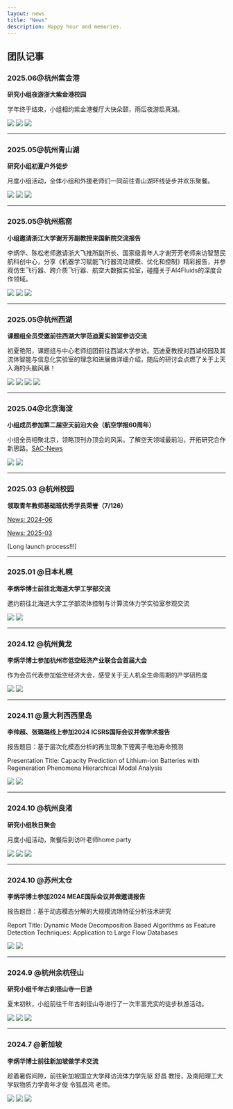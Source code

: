 ```yaml
---
layout: news
title: "News"
description: Happy hour and memories.
---
```

## 团队记事

### 2025.06@杭州紫金港

**研究小组夜游浙大紫金港校园**

学年终于结束，小组相约紫金港餐厅大快朵颐，雨后夜游启真湖。

<img class='news_photo' src="/assets/images/2025-06-28-1.jpg" />
<img class='news_photo' src="/assets/images/2025-06-28-2.jpg" />
<img class='news_photo' src="/assets/images/2025-06-28-3.jpg" />

---

### 2025.05@杭州青山湖

**研究小组初夏户外徒步**

月度小组活动，全体小组和外援老师们一同前往青山湖环线徒步并欢乐聚餐。

<img class='news_photo' src="/assets/images/2025-05-24-1.jpg" />
<img class='news_photo' src="/assets/images/2025-05-24-2.jpg" />
<img class='news_photo' src="/assets/images/2025-05-24-3.jpg" />

---

### 2025.05@杭州瓶窑

**小组邀请浙江大学谢芳芳副教授来国新院交流报告**

李炳华、陈松老师邀请浙大飞推所副所长、国家级青年人才谢芳芳老师来访智慧民航科创中心，分享《机器学习赋能飞行器流动建模、优化和控制》精彩报告，并参观仿生飞行器、跨介质飞行器、航空大数据实验室，碰撞关于AI4Fluids的深度合作领域。

<img class='news_photo' src="/assets/images/2025-05-15-1.jpg" />
<img class='news_photo' src="/assets/images/2025-05-15-2.jpg" />
<img class='news_photo' src="/assets/images/2025-05-15-3.jpg" />

---

### 2025.05@杭州西湖

**课题组全员受邀前往西湖大学范迪夏实验室参访交流**

初夏艳阳，课题组与中心老师组团前往西湖大学参访。范迪夏教授对西湖校园及其流体智能与信息化实验室的理念和进展做详细介绍，随后的研讨会点燃了关于上天入海的头脑风暴！

<img class='news_photo' src="/assets/images/2025-05-11-1.jpg" />
<img class='news_photo' src="/assets/images/2025-05-11-2.jpg" />
<img class='news_photo' src="/assets/images/2025-05-11-3.jpg" />
<img class='news_photo' src="/assets/images/2025-05-11-4.jpg" />

---

### 2025.04@北京海淀

**小组成员参加第二届空天前沿大会（航空学报60周年）**

小组全员相聚北京，领略顶刊办顶会的风采。了解空天领域最前沿，开拓研究合作新思路。[SAC-News](https://h3i.buaa.edu.cn/info/1707/3175.htm)

<img class='news_photo' src="/assets/images/2025-04-AFC-1.jpg" />
<img class='news_photo' src="/assets/images/2025-04-AFC-2.jpg" />

---

### 2025.03 @杭州校园

**领取青年教师基础班优秀学员荣誉（7/126）**

[News: 2024-06](https://news.buaa.edu.cn/info/1005/62816.htm)

[News: 2025-03](https://h3i.buaa.edu.cn/info/1253/3075.htm)

(Long launch process!!!)

---

### 2025.01 @日本札幌

**李炳华博士前往北海道大学工学部交流**

邀约前往北海道大学工学部流体控制与计算流体力学实验室参观交流

<img class='news_photo' src="/assets/images/2025-1-1.jpg" />
<img class='news_photo' src="/assets/images/2025-1-2.jpg" />

---

### 2024.12 @杭州黄龙

**李炳华博士参加杭州市低空经济产业联合会首届大会**

作为会员代表参加低空经济大会，感受关于无人机全生命周期的产学研热度

<img class='news_photo' src="/assets/images/2024-12-1.jpg" />
<img class='news_photo' src="/assets/images/2024-12-2.jpg" />

---

### 2024.11 @意大利西西里岛
**李帅超、张璐璐线上参加2024 ICSRS国际会议并做学术报告**  

报告题目：基于层次化模态分析的再生现象下锂离子电池寿命预测

Presentation Title: Capacity Prediction of Lithium-ion Batteries with Regeneration Phenomena Hierarchical Modal Analysis

<img class='news_photo' src="/assets/images/2024-11-ICSRS-1.jpg" />
<img class='news_photo' src="/assets/images/2024-11-ICSRS-2.jpg" />

---

### 2024.10 @杭州良渚
**研究小组秋日聚会**  

月度小组活动，聚餐后到访叶老师home party

<img class='news_photo' src="/assets/images/2024-10-yeparty1.jpg" />
<img class='news_photo' src="/assets/images/2024-10-yeparty2.jpg" />
<img class='news_photo' src="/assets/images/2024-10-yeparty3.png" />

---

### 2024.10 @苏州太仓
**李炳华博士参加2024 MEAE国际会议并做邀请报告**  

报告题目：基于动态模态分解的大规模流场特征分析技术研究

Report Title: Dynamic Mode Decomposition Based Algorithms as Feature Detection Techniques: Application to Large Flow Databases

<img class='news_photo' src="/assets/images/2024-10-MEAE2024-Report_Photo.jpg" />
<img class='news_photo' src="/assets/images/2024-10-MEAE2024.png" />

---

### 2024.9 @杭州余杭径山
**研究小组千年古刹径山寺一日游**  

夏末初秋，小组前往千年古刹径山寺进行了一次丰富充实的徒步秋游活动。

<img class='news_photo' src="/assets/images/2024-9-JingShan_Photo.jpg" />
<img class='news_photo' src="/assets/images/2024-9-JingShan_Photo_2.jpg"/>
<img class='news_photo' src="/assets/images/2024-9-JingShan_Photo_3.jpg"/>

---

### 2024.7 @新加坡
**李炳华博士前往新加坡做学术交流**  

趁着暑假间隙，前往新加坡国立大学拜访流体力学先驱 舒昌 教授，及南阳理工大学软物质力学青年才俊 令狐昌鸿 老师。

<img class='news_photo' src="/assets/images/2024-7-Singapore_Photo.jpg" />
<img class='news_photo' src="/assets/images/2024-7-Singapore_Photo1.jpg"/>
<img class='news_photo' src="/assets/images/2024-7-Singapore_Photo2.jpg"/>
